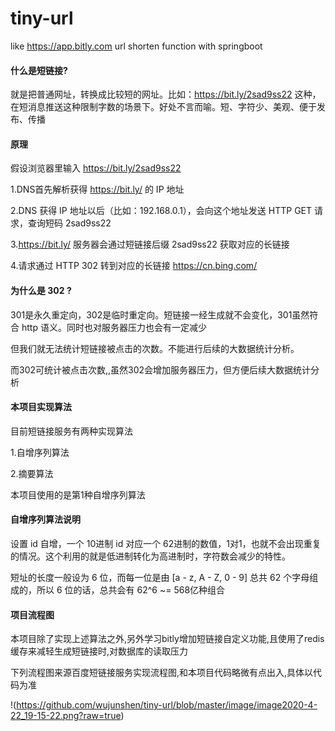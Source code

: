 # tiny-url
like https://app.bitly.com url shorten function with springboot

#### 什么是短链接?

就是把普通网址，转换成比较短的网址。比如：https://bit.ly/2sad9ss22 这种，在短消息推送这种限制字数的场景下。好处不言而喻。短、字符少、美观、便于发布、传播

#### 原理

假设浏览器里输入  https://bit.ly/2sad9ss22

1.DNS首先解析获得 https://bit.ly/ 的 IP 地址

2.DNS 获得 IP 地址以后（比如：192.168.0.1），会向这个地址发送 HTTP GET 请求，查询短码 2sad9ss22

3.https://bit.ly/ 服务器会通过短链接后缀 2sad9ss22 获取对应的长链接

4.请求通过 HTTP 302 转到对应的长链接 https://cn.bing.com/

#### 为什么是 302 ?

301是永久重定向，302是临时重定向。短链接一经生成就不会变化，301虽然符合 http 语义。同时也对服务器压力也会有一定减少

但我们就无法统计短链接被点击的次数。不能进行后续的大数据统计分析。

而302可统计被点击次数,,虽然302会增加服务器压力，但方便后续大数据统计分析

#### 本项目实现算法
目前短链接服务有两种实现算法

1.自增序列算法 

2.摘要算法

本项目使用的是第1种自增序列算法

#### 自增序列算法说明

设置 id 自增，一个 10进制 id 对应一个 62进制的数值，1对1，也就不会出现重复的情况。这个利用的就是低进制转化为高进制时，字符数会减少的特性。

短址的长度一般设为 6 位，而每一位是由 [a - z, A - Z, 0 - 9] 总共 62 个字母组成的，所以 6 位的话，总共会有 62^6 ~= 568亿种组合

#### 项目流程图

本项目除了实现上述算法之外,另外学习bitly增加短链接自定义功能,且使用了redis缓存来减轻生成短链接时,对数据库的读取压力

下列流程图来源百度短链接服务实现流程图,和本项目代码略微有点出入,具体以代码为准

 !(https://github.com/wujunshen/tiny-url/blob/master/image/image2020-4-22_19-15-22.png?raw=true)

